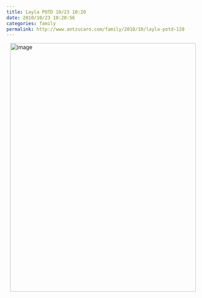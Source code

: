 ```yaml
---
title: Layla POTD 10/23 10:20
date: 2010/10/23 10:20:56
categories: family
permalink: http://www.antzucaro.com/family/2010/10/layla-potd-128
---
```

<img src="http://media.antzucaro.com/uploads/2011/02/IMG_20101023_102056.jpg" width="485px" height="650px" alt="image" style="display: block; margin-right: auto; margin-left: auto;">